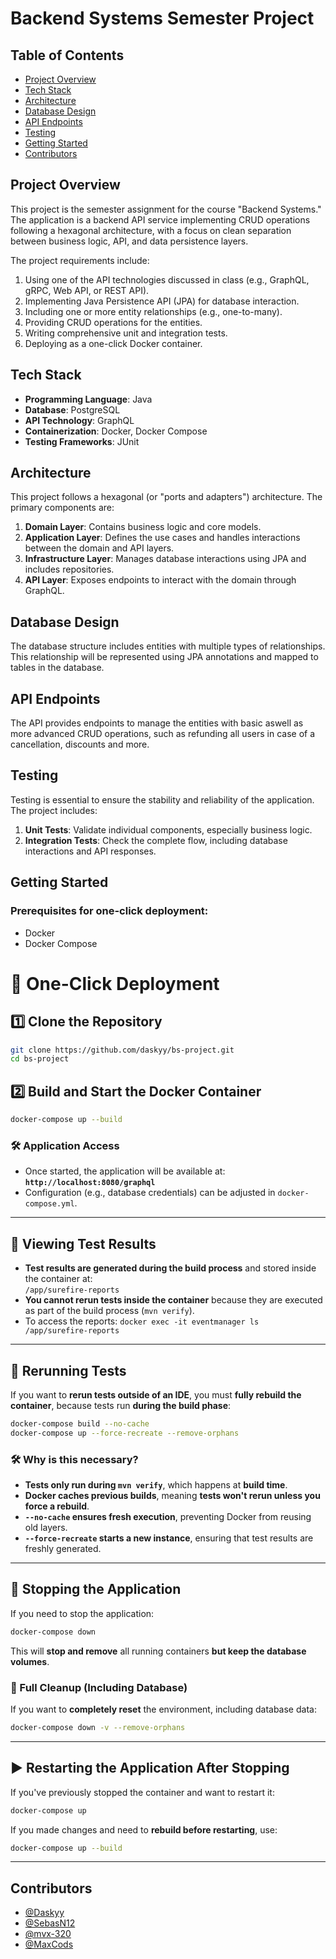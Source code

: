 # Backend Systems Semester Project

## Table of Contents
- [Project Overview](#project-overview)
- [Tech Stack](#tech-stack)
- [Architecture](#architecture)
- [Database Design](#database-design)
- [API Endpoints](#api-endpoints)
- [Testing](#testing)
- [Getting Started](#getting-started)
- [Contributors](#contributors)

## Project Overview
This project is the semester assignment for the course "Backend Systems." The application is a backend API service implementing CRUD operations following a hexagonal architecture, with a focus on clean separation between business logic, API, and data persistence layers.

The project requirements include:
1. Using one of the API technologies discussed in class (e.g., GraphQL, gRPC, Web API, or REST API).
2. Implementing Java Persistence API (JPA) for database interaction.
3. Including one or more entity relationships (e.g., one-to-many).
4. Providing CRUD operations for the entities.
5. Writing comprehensive unit and integration tests.
6. Deploying as a one-click Docker container.

## Tech Stack
- **Programming Language**: Java
- **Database**: PostgreSQL
- **API Technology**: GraphQL
- **Containerization**: Docker, Docker Compose
- **Testing Frameworks**: JUnit

## Architecture
This project follows a hexagonal (or "ports and adapters") architecture. The primary components are:
1. **Domain Layer**: Contains business logic and core models.
2. **Application Layer**: Defines the use cases and handles interactions between the domain and API layers.
3. **Infrastructure Layer**: Manages database interactions using JPA and includes repositories.
4. **API Layer**: Exposes endpoints to interact with the domain through GraphQL.

## Database Design
The database structure includes entities with multiple types of relationships.
This relationship will be represented using JPA annotations and mapped to tables in the database. 

## API Endpoints
The API provides endpoints to manage the entities with basic aswell as more advanced CRUD operations, such as refunding all users in case of a cancellation, discounts and more.

## Testing
Testing is essential to ensure the stability and reliability of the application. The project includes:
1. **Unit Tests**: Validate individual components, especially business logic.
2. **Integration Tests**: Check the complete flow, including database interactions and API responses.

## Getting Started
### Prerequisites for one-click deployment:
- Docker
- Docker Compose

# 🚀 One-Click Deployment

## 1️⃣ Clone the Repository
```bash
git clone https://github.com/daskyy/bs-project.git
cd bs-project
```

## 2️⃣ Build and Start the Docker Container
```bash
docker-compose up --build
```

### 🛠 Application Access
- Once started, the application will be available at:  
  **`http://localhost:8080/graphql`**
- Configuration (e.g., database credentials) can be adjusted in `docker-compose.yml`.

---

## 🧪 Viewing Test Results
- **Test results are generated during the build process** and stored inside the container at:  
  `/app/surefire-reports`
- **You cannot rerun tests inside the container** because they are executed as part of the build process (`mvn verify`).
- To access the reports:
  `docker exec -it eventmanager ls /app/surefire-reports`

---

## 🔄 Rerunning Tests
If you want to **rerun tests outside of an IDE**, you must **fully rebuild the container**, because tests run **during the build phase**:
```bash
docker-compose build --no-cache
docker-compose up --force-recreate --remove-orphans
```
### 🛠 Why is this necessary?
- **Tests only run during `mvn verify`**, which happens at **build time**.
- **Docker caches previous builds**, meaning **tests won't rerun unless you force a rebuild**.
- **`--no-cache` ensures fresh execution**, preventing Docker from reusing old layers.
- **`--force-recreate` starts a new instance**, ensuring that test results are freshly generated.

---

## 🔴 Stopping the Application
If you need to stop the application:

```bash
docker-compose down
```
This will **stop and remove** all running containers **but keep the database volumes**.

### 🧹 Full Cleanup (Including Database)
If you want to **completely reset** the environment, including database data:

```bash
docker-compose down -v --remove-orphans
```
---

## ▶️ Restarting the Application After Stopping
If you've previously stopped the container and want to restart it:

```bash
docker-compose up
```

If you made changes and need to **rebuild before restarting**, use:

```bash
docker-compose up --build
```
---

## Contributors
- [@Daskyy](https://github.com/Daskyy)
- [@SebasN12](https://github.com/SebasN12)
- [@mvx-320](https://github.com/mvx-320)
- [@MaxCods](https://github.com/MaxCods)

